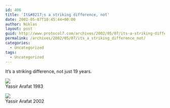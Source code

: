 ```yaml
---
id: 406
title: 'It&#8217;s a striking difference, not'
date: 2002-05-07T10:45:44+00:00
author: Niklas
layout: post
guid: http://www.protocol7.com/archives/2002/05/07/its-a-striking-difference-not/
permalink: /archives/2002/05/07/its_a_striking_difference_not/
categories:
  - Uncategorized
tags:
  - Uncategorized
---
```

<div class='microid-30df25f9ccd218b2faaaeb48d9452e83cbc6b456'>
  <p>
    It&#8217;s a striking difference, not just 19 years.
  </p>
  
  <p>
    <a href="http://dn.se/content/1/c6/01/56/88/83463.jpg"><img src="http://dn.se/content/1/c6/01/56/88/83_1.jpg" border="0" /></a><br /> Yassir Arafat 1983
  </p>
  
  <p>
    <a href="http://dn.se/content/1/c6/01/56/88/02463.jpg"><img src="http://dn.se/content/1/c6/01/56/88/02_1.jpg" border="0" /></a><br /> Yassir Arafat 2002
  </p>
</div>